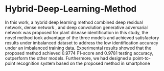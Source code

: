 # Hybrid-Deep-Learning-Method
In this work, a hybrid deep learning method combined deep residual network, dense network , and deep convolution generative adversarial network was proposed for plant disease identification in this study, the novel method took advantage of the three models and achieved satisfactory results under imbalanced dataset to address the low identification accuracy under an imbalanced training data. Experimental results showed that the proposed method achieved 0.9774 F1-score and 0.9781 testing accuracy, outperform the other models. Furthermore, we had designed a point-to-point recognition system based on the proposed method in smartphone
